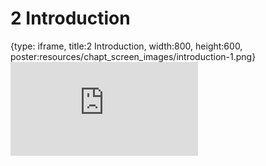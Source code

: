 # 2 Introduction
 
{type: iframe, title:2 Introduction, width:800, height:600, poster:resources/chapt_screen_images/introduction-1.png}
![](https://b7m.github.io/Regression_Models/no_toc/introduction-1.html)
 

 
